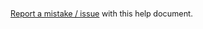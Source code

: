 <span style="font-size: 0.9em">[Report a mistake / issue](mailto:support@flumeapp.com?subject=Issue%20with%20help%20document&amp;body=Hey!\nThere%20is%20a%20problem%20with%20the%20help%20document%20titled%20%20REPLACEME) with this help document.</span>